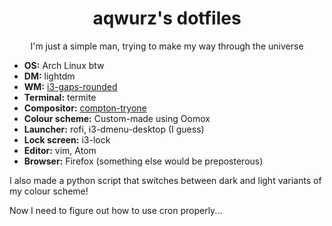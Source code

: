 <div align="center">
  <h1>aqwurz's dotfiles</h1>
  <p>I'm just a simple man, trying to make my way through the universe</p>
</div>
<ul>
  <li><b>OS:</b> Arch Linux btw</li>
  <li><b>DM:</b> lightdm</li>
  <li><b>WM:</b> <a href="https://aur.archlinux.org/packages/i3-gaps-rounded-git/">i3-gaps-rounded</a></li>
  <li><b>Terminal:</b> termite</li>
  <li><b>Compositor:</b> <a href="https://aur.archlinux.org/packages/compton-tryone-git/">compton-tryone</a></li>
  <li><b>Colour scheme:</b> Custom-made using Oomox</li>
  <li><b>Launcher:</b> rofi, i3-dmenu-desktop (I guess)</li>
  <li><b>Lock screen:</b> i3-lock</li>
  <li><b>Editor:</b> vim, Atom</li>
  <li><b>Browser:</b> Firefox (something else would be preposterous)</li>
</ul>

I also made a python script that switches between dark and light variants of my colour scheme!

Now I need to figure out how to use cron properly...
